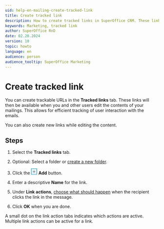 ```yaml
---
uid: help-en-mailing-create-tracked-link
title: Create tracked link
description: How to create tracked links in SuperOffice CRM. These links will then be available when you and other users edit the contents of your mailings. This allows for efficient tracking of user interaction with the emails.
keywords: Marketing, tracked link
author: SuperOffice RnD
date: 02.20.2024
version: 10
topic: howto
language: en
audience: person
audience_tooltip: SuperOffice Marketing
---
```


# Create tracked link

You can create trackable URLs in the **Tracked links** tab. These links will then be available when you and other users edit the contents of your mailings. This allows for efficient tracking of user interaction with the emails.

You can also create new links while editing the content.

## Steps

1. Select the **Tracked links** tab.

2. Optional: Select a folder or [create a new folder][2].

3. Click the ![icon][img1] **Add** button.

4. Enter a descriptive **Name** for the link.

5. Under **Link actions**, [choose what should happen][1] when the recipient clicks the link in the message.

6. Click **OK** when you are done.

A small dot on the link action tabs indicates which actions are active. Multiple link actions can be active for a link.

<!-- Referenced links -->
[1]: define-link-actions.md
[2]: ../../learn/create-folder.md

<!-- Referenced images -->
[img1]: ../../../../media/icons/btn-add.png

